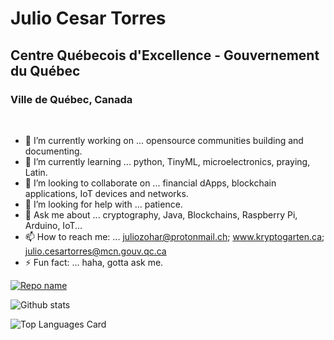 
<!--
**torjc01/torjc01** is a ✨ _special_ ✨ repository because its `README.md` (this file) appears on your GitHub profile.
-->

# Julio Cesar Torres 

## Centre Québecois d'Excellence - Gouvernement du Québec
### Ville de Québec, Canada

<p>&nbsp;</p>

- 🔭 I’m currently working on ... opensource communities building and documenting. 
- 🌱 I’m currently learning ... python, TinyML, microelectronics, praying, Latin. 
- 👯 I’m looking to collaborate on ... financial dApps, blockchain applications, IoT devices and networks. 
- 🤔 I’m looking for help with ... patience.
- 💬 Ask me about ... cryptography, Java, Blockchains, Raspberry Pi, Arduino, IoT...
- 📫 How to reach me: ... juliozohar@protonmail.ch; www.kryptogarten.ca; julio.cesartorres@mcn.gouv.qc.ca
- ⚡ Fun fact: ... haha, gotta ask me. 

[![Repo name](https://github-readme-stats.vercel.app/api/pin/?username=torjc01&repo=RaspberryPi&theme=apprentice&show_owner=true)](https://github.com/torjc01/RaspberryPi)

![Github stats](https://github-readme-stats.vercel.app/api?username=torjc01&theme=apprentice&show_icons=true&count_private=true)

![Top Languages Card](https://github-readme-stats.vercel.app/api/top-langs/?username=torjc01&theme=apprentice&layout=compact)
